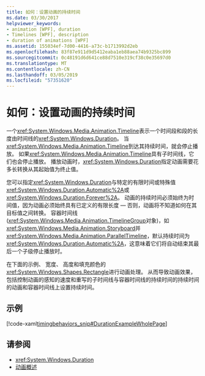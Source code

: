 ```yaml
---
title: 如何：设置动画的持续时间
ms.date: 03/30/2017
helpviewer_keywords:
- animation [WPF], duration
- Timelines [WPF], description
- duration of animations [WPF]
ms.assetid: 155034ef-7d00-4416-a73c-b1713992d2eb
ms.openlocfilehash: 83f87e911d9d5412eaba1eb88aea74b9325bc899
ms.sourcegitcommit: 0c48191d6d641ce88d7510e319cf38c0e35697d0
ms.translationtype: MT
ms.contentlocale: zh-CN
ms.lasthandoff: 03/05/2019
ms.locfileid: "57351620"
---
```

# <a name="how-to-set-a-duration-for-an-animation"></a>如何：设置动画的持续时间
一个<xref:System.Windows.Media.Animation.Timeline>表示一个时间段和段的长度由时间线的<xref:System.Windows.Duration>。 当<xref:System.Windows.Media.Animation.Timeline>到达其持续时间，就会停止播放。 如果<xref:System.Windows.Media.Animation.Timeline>具有子时间线，它们也会停止播放。 播放动画时，<xref:System.Windows.Duration>指定动画需要花多长转换从其起始值为终止值。  
  
 您可以指定<xref:System.Windows.Duration>与特定的有限时间或特殊值<xref:System.Windows.Duration.Automatic%2A>或<xref:System.Windows.Duration.Forever%2A>。 动画的持续时间必须始终为时间值，因为动画必须始终具有已定义的有限长度 — 否则，动画将不知道如何在其目标值之间转换。 容器时间线 (<xref:System.Windows.Media.Animation.TimelineGroup>对象)，如<xref:System.Windows.Media.Animation.Storyboard>并<xref:System.Windows.Media.Animation.ParallelTimeline>，默认持续时间为<xref:System.Windows.Duration.Automatic%2A>，这意味着它们将自动结束其最后一个子级停止播放时。  
  
 在下面的示例、 宽度、 高度和填充颜色的<xref:System.Windows.Shapes.Rectangle>进行动画处理。 从而导致动画效果，包括控制动画的感知的速度和重写的子时间线与容器时间线的持续时间的持续时间的动画和容器时间线上设置持续时间。  
  
## <a name="example"></a>示例  
 [!code-xaml[timingbehaviors_snip#DurationExampleWholePage](~/samples/snippets/csharp/VS_Snippets_Wpf/timingbehaviors_snip/CSharp/DurationExample.xaml#durationexamplewholepage)]  
  
## <a name="see-also"></a>请参阅
- <xref:System.Windows.Duration>
- [动画概述](animation-overview.md)
